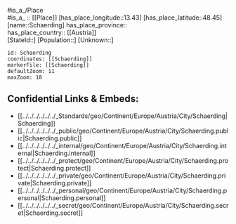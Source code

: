﻿---
location: [48.45,13.43] 
mapzoom: [7,12] 
mapmarker: city 
type: City
tags:
- geo/City


SpocWebEntityId: 34131
isDeleted: false
confidential: public

---
#is_a_/Place  
#is_a_ :: [[Place]] 
[has_place_longitude::13.43] 
[has_place_latitude::48.45] 
[name::Schaerding] 
has_place_province::  
has_place_country:: [[Austria]]  
[StateId::] 
[Population::] 
[Unknown::] 


```leaflet
id: Schaerding
coordinates: [[Schaerding]] 
markerFile: [[Schaerding]] 
defaultZoom: 11 
maxZoom: 18
```


## Confidential Links & Embeds: 
- [[../../../../../../_Standards/geo/Continent/Europe/Austria/City/Schaerding|Schaerding]] 
- [[../../../../../../_public/geo/Continent/Europe/Austria/City/Schaerding.public|Schaerding.public]] 
- [[../../../../../../_internal/geo/Continent/Europe/Austria/City/Schaerding.internal|Schaerding.internal]] 
- [[../../../../../../_protect/geo/Continent/Europe/Austria/City/Schaerding.protect|Schaerding.protect]] 
- [[../../../../../../_private/geo/Continent/Europe/Austria/City/Schaerding.private|Schaerding.private]] 
- [[../../../../../../_personal/geo/Continent/Europe/Austria/City/Schaerding.personal|Schaerding.personal]] 
- [[../../../../../../_secret/geo/Continent/Europe/Austria/City/Schaerding.secret|Schaerding.secret]] 
